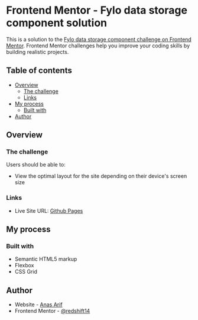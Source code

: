 # Frontend Mentor - Fylo data storage component solution

This is a solution to the [Fylo data storage component challenge on Frontend Mentor](https://www.frontendmentor.io/challenges/fylo-data-storage-component-1dZPRbV5n). Frontend Mentor challenges help you improve your coding skills by building realistic projects. 

## Table of contents

- [Overview](#overview)
  - [The challenge](#the-challenge)
  - [Links](#links)
- [My process](#my-process)
  - [Built with](#built-with)
- [Author](#author)

## Overview

### The challenge

Users should be able to:

- View the optimal layout for the site depending on their device's screen size

### Links

- Live Site URL: [Github Pages](https://redshift14.github.io/front-end-mentor-fylo-data-storage-component)

## My process

### Built with

- Semantic HTML5 markup
- Flexbox
- CSS Grid

## Author

- Website - [Anas Arif](https://redshift14.github.io/portfolio)
- Frontend Mentor - [@redshift14](https://www.frontendmentor.io/profile/redshift14)
